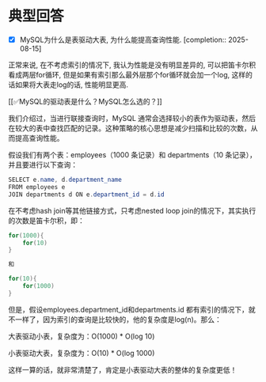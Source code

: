 # 典型回答

- [x] MySQL为什么是表驱动大表, 为什么能提高查询性能.  [completion:: 2025-08-15]

正常来说, 在不考虑索引的情况下, 我认为性能是没有明显差异的, 可以把笛卡尔积看成两层for循环, 但是如果有索引那么最外层那个for循环就会加一个log, 这样的话如果将大表走log的话, 性能明显更高.


[[✅MySQL的驱动表是什么？MySQL怎么选的？]]



我们介绍过，当进行联接查询时，MySQL 通常会选择较小的表作为驱动表，然后在较大的表中查找匹配的记录。这种策略的核心思想是减少扫描和比较的次数，从而提高查询性能。



假设我们有两个表：employees（1000 条记录）和 departments（10 条记录），并且要进行以下查询：



```java
SELECT e.name, d.department_name
FROM employees e
JOIN departments d ON e.department_id = d.id
```



在不考虑hash join等其他链接方式，只考虑nested loop join的情况下，其实执行的次数是笛卡尔积，即：



```java
for(1000){
    for(10)
}

和

for(10){
    for(1000)
}
```

  
但是，假设employees.department_id和departments.id 都有索引的情况下，就不一样了，因为索引的查询是比较快的，他的复杂度是log(n)。那么：



大表驱动小表，复杂度为：O(1000) * O(log 10)

小表驱动大表，复杂度为：O(10) * O(log 1000)



这样一算的话，就非常清楚了，肯定是小表驱动大表的整体的复杂度更低！

